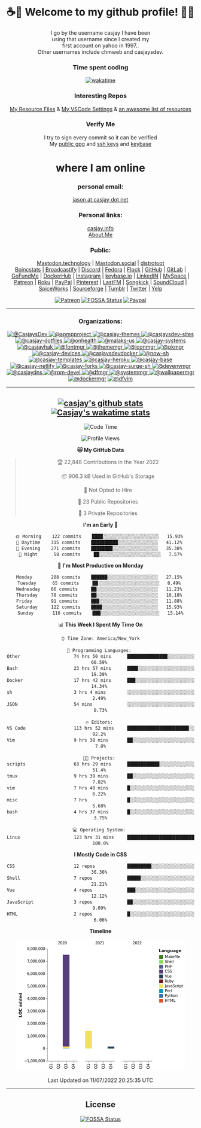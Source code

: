 <div align="center">  
  
# <strong> ☕👋 Welcome to my github profile! 👋🚀 </strong>  
  
I go by the username casjay I have been  
using that username since I created my  
first account on yahoo in 1997..  
Other usernames include chmweb and casjaysdev.  

### <strong> Time spent coding </strong>  
[![wakatime](https://wakatime.com/badge/user/6d243b33-70c8-4cb8-be81-5e60f2da8818.svg)](https://wakatime.com/@6d243b33-70c8-4cb8-be81-5e60f2da8818)
  
### <strong> Interesting Repos </strong>  
[My Resource Files](https://github.com/casjay/resources) & 
[My VSCode Settings](https://github.com/casjay/vs-code) & 
[an awesome list of resources](https://github.com/casjay/awesome)
  
### <strong> Verify Me </strong>
I try to sign every commit so it can be verified  
My [public gpg](https://github.com/casjay/public/raw/main/jason.asc) and 
[ssh keys](https://github.com/casjay/public/raw/main/ssh_id.pub) and 
[keybase](https://keybase.io/casjay)  
  
# <strong> where I am online </strong>  
  
### <strong> personal email: </strong>  
[jason at casjay dot net](mailto:jason@casjay.net)  

### <strong> Personal links: </strong>  
[casjay.info](http://casjay.info)  
[About.Me](https://about.me/casjay)  
  
### <strong> Public: </strong>  
<a rel="me" href="https://mastodon.technology/@casjay">Mastodon.technology</a> | 
<a rel="me" href="https://mastodon.social/@casjay">Mastodon.social</a> | 
<a rel="me" href="https://distrotoot.com/@casjay">distrotoot</a>  
[Boincstats](https://boincstats.com/en/page/profile/user/34665/) | 
[Broadcastify](http://www.radioreference.com/apps/user/?uid=184850) | 
[Discord](https://discord.gg/z2wS84v) | 
[Fedora](https://copr.fedorainfracloud.org/coprs/casjay) | 
[Flock](http://casjay.flock.com) | 
[GitHub](http://github.com/casjay) | 
[GitLab](http://gitlab.com/casjay) | 
[GoFundMe](https://www.gofundme.com/casjay) | 
[DockerHub](https://hub.docker.com/r/casjay/) | 
[Instagram](https://www.instagram.com/casjay/) | 
[keybase.io](http://keybase.io/casjay) | 
[LinkedIN](http://linkedin.com/in/casjay) | 
[MySpace](https://myspace.com/casjay) | 
[Patreon](https://www.patreon.com/casjay) | 
[Roku](https://my.roku.com/add/casjaysdev) | 
[PayPal](https://paypal.me/casjaysdev) | 
[Pinterest](https://www.pinterest.com/casjaysdev) | 
[LastFM](https://www.last.fm/user/Casjay) | 
[Songkick](https://www.songkick.com/users/casjay) | 
[SoundCloud](https://soundcloud.com/casjay) | 
[SpiceWorks](https://community.spiceworks.com/people/casjay) | 
[Sourceforge](https://sourceforge.net/u/chmweb/profile/) | 
[Tumblr](https://casjay.tumblr.com) | 
[Twitter](https://twitter.com/casjay) | 
[Yelp](https://www.yelp.com/user_details?userid=vSxaZZdqte5WhkOlsPqReQ)  
  
[![Patreon](https://img.shields.io/badge/patreon-donate-orange.svg)](https://www.patreon.com/casjay) 
[![FOSSA Status](https://app.fossa.com/api/projects/git%2Bgithub.com%2Fcasjay%2Fcasjay.svg?type=shield)](https://app.fossa.com/projects/git%2Bgithub.com%2Fcasjay%2Fcasjay?ref=badge_shield) 
[![Paypal](https://img.shields.io/badge/Donate-PayPal-green.svg)](https://www.paypal.me/casjaysdev) 
    
---
### <strong> Organizations: </strong>  
[ ![@CasjaysDev](https://avatars.githubusercontent.com/u/20425123?s=64&v=4) ](https://github.com/CasjaysDev) 
[ ![@apmpproject](https://avatars.githubusercontent.com/u/43100239?s=64&v=4) ](https://github.com/apmpproject) 
[ ![@casjay-themes](https://avatars.githubusercontent.com/u/43266386?s=64&v=4) ](https://github.com/casjay-themes) 
[ ![@casjaysdev-sites](https://avatars.githubusercontent.com/u/46037693?s=64&v=4) ](https://github.com/casjaysdev-sites) 
[ ![@casjay-dotfiles](https://avatars.githubusercontent.com/u/46251966?s=64&v=4) ](https://github.com/casjay-dotfiles) 
[ ![@onhealth](https://avatars.githubusercontent.com/u/51725165?s=64&v=4) ](https://github.com/onhealth) 
[ ![@malaks-us](https://avatars.githubusercontent.com/u/52330029?s=64&v=4) ](https://github.com/malaks-us) 
[ ![@casjay-systems](https://avatars.githubusercontent.com/u/57676374?s=64&v=4) ](https://github.com/casjay-systems) 
[ ![@casjayhak](https://avatars.githubusercontent.com/u/58369351?s=64&v=4) ](https://github.com/casjayhak) 
[ ![@fontmgr](https://avatars.githubusercontent.com/u/59543287?s=64&v=4) ](https://github.com/fontmgr) 
[ ![@thememgr](https://avatars.githubusercontent.com/u/59550899?s=64&v=4) ](https://github.com/thememgr) 
[ ![@iconmgr](https://avatars.githubusercontent.com/u/59550989?s=64&v=4) ](https://github.com/iconmgr) 
[ ![@pkmgr](https://avatars.githubusercontent.com/u/59585618?s=64&v=4) ](https://github.com/pkmgr) 
[ ![@casjay-devices](https://avatars.githubusercontent.com/u/61310623?s=64&v=4) ](https://github.com/casjay-devices) 
[ ![@casjaysdevdocker](https://avatars.githubusercontent.com/u/61954707?s=64&v=4) ](https://github.com/casjaysdevdocker) 
[ ![@now-sh](https://avatars.githubusercontent.com/u/62222612?s=64&v=4) ](https://github.com/now-sh) 
[ ![@casjay-templates](https://avatars.githubusercontent.com/u/62282596?s=64&v=4) ](https://github.com/casjay-templates) 
[ ![@casjay-heroku](https://avatars.githubusercontent.com/u/62525368?s=64&v=4) ](https://github.com/casjay-heroku) 
[ ![@casjay-base](https://avatars.githubusercontent.com/u/68616363?s=64&v=4) ](https://github.com/casjay-base) 
[ ![@casjay-netlify](https://avatars.githubusercontent.com/u/68720283?s=64&v=4) ](https://github.com/casjay-netlify) 
[ ![@casjay-forks](https://avatars.githubusercontent.com/u/68832812?s=64&v=4) ](https://github.com/casjay-forks) 
[ ![@casjay-surge-sh](https://avatars.githubusercontent.com/u/69099894?s=64&v=4) ](https://github.com/casjay-surge-sh) 
[ ![@devenvmgr](https://avatars.githubusercontent.com/u/69414269?s=64&v=4) ](https://github.com/devenvmgr) 
[ ![@casjaydns](https://avatars.githubusercontent.com/u/69495418?s=64&v=4) ](https://github.com/casjaydns) 
[ ![@rpm-devel](https://avatars.githubusercontent.com/u/69617112?s=64&v=4) ](https://github.com/rpm-devel) 
[ ![@dfmgr](https://avatars.githubusercontent.com/u/69711097?s=64&v=4) ](https://github.com/dfmgr) 
[ ![@systemmgr](https://avatars.githubusercontent.com/u/69769925?s=64&v=4) ](https://github.com/systemmgr) 
[ ![@wallpapermgr](https://avatars.githubusercontent.com/u/69895055?s=64&v=4) ](https://github.com/wallpapermgr) 
[ ![@dockermgr](https://avatars.githubusercontent.com/u/70548863?s=64&v=4)](https://github.com/dockermgr) 
[ ![@dfvim](https://avatars.githubusercontent.com/u/94795046?s=200&v=4)](https://github.com/dfvim)  
  
---
[![casjay's github stats](https://github-readme-stats.vercel.app/api/?theme=dracula&show_icons=true&username=casjay)](https://github.com/casjay)  
[![Casjay's wakatime stats](https://github-readme-stats.vercel.app/api/wakatime?theme=dracula&show_icons=true&username=casjay)](https://github.com/casjay)
---
<!--START_SECTION:waka-->
![Code Time](http://img.shields.io/badge/Code%20Time-3%2C130%20hrs%2014%20mins-blue)

![Profile Views](http://img.shields.io/badge/Profile%20Views-7-blue)

**🐱 My GitHub Data** 

> 🏆 22,848 Contributions in the Year 2022
 > 
> 📦 906.3 kB Used in GitHub's Storage 
 > 
> 🚫 Not Opted to Hire
 > 
> 📜 23 Public Repositories 
 > 
> 🔑 3 Private Repositories  
 > 
**I'm an Early 🐤** 

```text
🌞 Morning    122 commits    ████░░░░░░░░░░░░░░░░░░░░░   15.93% 
🌆 Daytime    315 commits    ██████████░░░░░░░░░░░░░░░   41.12% 
🌃 Evening    271 commits    ████████░░░░░░░░░░░░░░░░░   35.38% 
🌙 Night      58 commits     ██░░░░░░░░░░░░░░░░░░░░░░░   7.57%

```
📅 **I'm Most Productive on Monday** 

```text
Monday       208 commits    ██████░░░░░░░░░░░░░░░░░░░   27.15% 
Tuesday      65 commits     ██░░░░░░░░░░░░░░░░░░░░░░░   8.49% 
Wednesday    86 commits     ██░░░░░░░░░░░░░░░░░░░░░░░   11.23% 
Thursday     78 commits     ██░░░░░░░░░░░░░░░░░░░░░░░   10.18% 
Friday       91 commits     ███░░░░░░░░░░░░░░░░░░░░░░   11.88% 
Saturday     122 commits    ████░░░░░░░░░░░░░░░░░░░░░   15.93% 
Sunday       116 commits    ███░░░░░░░░░░░░░░░░░░░░░░   15.14%

```


📊 **This Week I Spent My Time On** 

```text
⌚︎ Time Zone: America/New_York

💬 Programming Languages: 
Other                    74 hrs 50 mins      ███████████████░░░░░░░░░░   60.59% 
Bash                     23 hrs 57 mins      ████░░░░░░░░░░░░░░░░░░░░░   19.39% 
Docker                   17 hrs 42 mins      ███░░░░░░░░░░░░░░░░░░░░░░   14.34% 
sh                       3 hrs 4 mins        ░░░░░░░░░░░░░░░░░░░░░░░░░   2.49% 
JSON                     54 mins             ░░░░░░░░░░░░░░░░░░░░░░░░░   0.73%

🔥 Editors: 
VS Code                  113 hrs 52 mins     ███████████████████████░░   92.2% 
Vim                      9 hrs 38 mins       ██░░░░░░░░░░░░░░░░░░░░░░░   7.8%

🐱‍💻 Projects: 
scripts                  63 hrs 29 mins      ████████████░░░░░░░░░░░░░   51.4% 
tmux                     9 hrs 39 mins       ██░░░░░░░░░░░░░░░░░░░░░░░   7.82% 
vim                      7 hrs 40 mins       █░░░░░░░░░░░░░░░░░░░░░░░░   6.22% 
misc                     7 hrs               █░░░░░░░░░░░░░░░░░░░░░░░░   5.68% 
bash                     4 hrs 37 mins       █░░░░░░░░░░░░░░░░░░░░░░░░   3.75%

💻 Operating System: 
Linux                    123 hrs 31 mins     █████████████████████████   100.0%

```

**I Mostly Code in CSS** 

```text
CSS                      12 repos            █████████░░░░░░░░░░░░░░░░   36.36% 
Shell                    7 repos             █████░░░░░░░░░░░░░░░░░░░░   21.21% 
Vue                      4 repos             ███░░░░░░░░░░░░░░░░░░░░░░   12.12% 
JavaScript               3 repos             ██░░░░░░░░░░░░░░░░░░░░░░░   9.09% 
HTML                     2 repos             █░░░░░░░░░░░░░░░░░░░░░░░░   6.06%

```


**Timeline**

![Chart not found](https://raw.githubusercontent.com/casjay/casjay/main/charts/bar_graph.png) 


 Last Updated on 11/07/2022 20:25:35 UTC
<!--END_SECTION:waka-->  
---

## License
[![FOSSA Status](https://app.fossa.com/api/projects/git%2Bgithub.com%2Fcasjay%2Fcasjay.svg?type=large)](https://app.fossa.com/projects/git%2Bgithub.com%2Fcasjay%2Fcasjay?ref=badge_large)
</div>  

